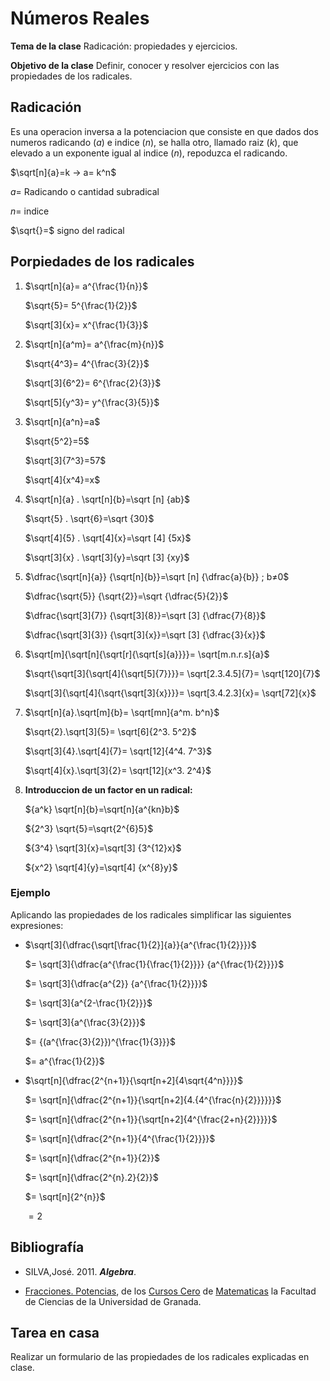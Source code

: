# Números Reales

**Tema de la clase**  Radicación: propiedades y ejercicios.  

**Objetivo de la clase**  Definir, conocer y resolver ejercicios con las propiedades de los radicales. 

## Radicación 
Es una operacion inversa a la potenciacion que consiste en que dados dos numeros radicando $(a)$ e indice $(n)$, se halla otro, llamado raiz $(k)$, que elevado a un exponente igual al indice $(n)$, repoduzca el radicando.

$\sqrt[n]{a}=k → a= k^n$

$a=$ Radicando o cantidad subradical

$n=$ indice

$\sqrt{}=$ signo del radical

## Porpiedades de los radicales 

1. $\sqrt[n]{a}= a^{\frac{1}{n}}$

    $\sqrt{5}= 5^{\frac{1}{2}}$

    $\sqrt[3]{x}= x^{\frac{1}{3}}$

2.  $\sqrt[n]{a^m}= a^{\frac{m}{n}}$

    $\sqrt{4^3}= 4^{\frac{3}{2}}$

    $\sqrt[3]{6^2}= 6^{\frac{2}{3}}$

    $\sqrt[5]{y^3}= y^{\frac{3}{5}}$


3. $\sqrt[n]{a^n}=a$

    $\sqrt{5^2}=5$

    $\sqrt[3]{7^3}=57$

    $\sqrt[4]{x^4}=x$

4. $\sqrt[n]{a} . \sqrt[n]{b}=\sqrt [n] {ab}$

    $\sqrt{5} . \sqrt{6}=\sqrt {30}$

    $\sqrt[4]{5} . \sqrt[4]{x}=\sqrt [4] {5x}$

    $\sqrt[3]{x} . \sqrt[3]{y}=\sqrt [3] {xy}$

5. $\dfrac{\sqrt[n]{a}} {\sqrt[n]{b}}=\sqrt [n] {\dfrac{a}{b}} ; b≠0$

    $\dfrac{\sqrt{5}} {\sqrt{2}}=\sqrt {\dfrac{5}{2}}$

    $\dfrac{\sqrt[3]{7}} {\sqrt[3]{8}}=\sqrt [3] {\dfrac{7}{8}}$

    $\dfrac{\sqrt[3]{3}} {\sqrt[3]{x}}=\sqrt [3] {\dfrac{3}{x}}$

6. $\sqrt[m]{\sqrt[n]{\sqrt[r]{\sqrt[s]{a}}}}= \sqrt[m.n.r.s]{a}$


    $\sqrt{\sqrt[3]{\sqrt[4]{\sqrt[5]{7}}}}= \sqrt[2.3.4.5]{7}= \sqrt[120]{7}$

    $\sqrt[3]{\sqrt[4]{\sqrt{\sqrt[3]{x}}}}= \sqrt[3.4.2.3]{x}= \sqrt[72]{x}$
7.  $\sqrt[n]{a}.\sqrt[m]{b}= \sqrt[mn]{a^m. b^n}$

    $\sqrt{2}.\sqrt[3]{5}= \sqrt[6]{2^3. 5^2}$


    $\sqrt[3]{4}.\sqrt[4]{7}= \sqrt[12]{4^4. 7^3}$

    $\sqrt[4]{x}.\sqrt[3]{2}= \sqrt[12]{x^3. 2^4}$

8. **Introduccion de un factor en un radical:**

    ${a^k} \sqrt[n]{b}=\sqrt[n]{a^{kn}b}$


    ${2^3} \sqrt{5}=\sqrt{2^{6}5}$

    ${3^4} \sqrt[3]{x}=\sqrt[3] {3^{12}x}$

    ${x^2} \sqrt[4]{y}=\sqrt[4] {x^{8}y}$

### Ejemplo

Aplicando las propiedades de los radicales simplificar las siguientes expresiones:

- $\sqrt[3]{\dfrac{\sqrt[\frac{1}{2}]{a}}{a^{\frac{1}{2}}}}$


    $= \sqrt[3]{\dfrac{a^{\frac{1}{\frac{1}{2}}}} {a^{\frac{1}{2}}}}$


    $= \sqrt[3]{\dfrac{a^{2}} {a^{\frac{1}{2}}}}$

    $= \sqrt[3]{a^{2-\frac{1}{2}}}$

    $= \sqrt[3]{a^{\frac{3}{2}}}$

    $= {(a^{\frac{3}{2}})^{\frac{1}{3}}}$

    $= a^{\frac{1}{2}}$

- $\sqrt[n]{\dfrac{2^{n+1}}{\sqrt[n+2]{4\sqrt{4^n}}}}$

    $= \sqrt[n]{\dfrac{2^{n+1}}{\sqrt[n+2]{4.{4^{\frac{n}{2}}}}}}$


    $= \sqrt[n]{\dfrac{2^{n+1}}{\sqrt[n+2]{4^{\frac{2+n}{2}}}}}$

    $= \sqrt[n]{\dfrac{2^{n+1}}{4^{\frac{1}{2}}}}$

    $= \sqrt[n]{\dfrac{2^{n+1}}{2}}$


    $= \sqrt[n]{\dfrac{2^{n}.2}{2}}$

    $= \sqrt[n]{2^{n}}$

    $= 2$

## Bibliografía

- SILVA,José. 2011. ***Algebra***.

- [Fracciones. Potencias](https://pedritomelenas.github.io/Curso-0-Matematicas/00-fracciones-potencias.html), de los [Cursos Cero](https://cursos-0-fc-ugr.github.io/) de [Matematicas](https://cursos-0-fc-ugr.github.io/Matematicas/)  la Facultad de Ciencias de la Universidad de Granada.

## Tarea en casa

Realizar un formulario de las propiedades de los radicales explicadas en clase.

















